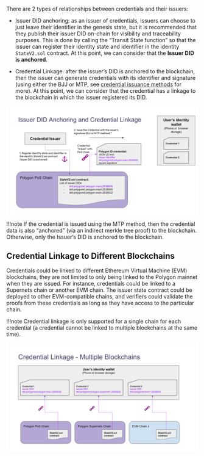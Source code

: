 There are 2 types of relationships between credentials and their issuers:

- Issuer DID anchoring: as an issuer of credentials, issuers can choose to just leave their identifier in the genesis state, but it is recommended that they publish their issuer DID on-chain for visibility and traceability purposes. This is done by calling the “Transit State function” so that the issuer can register their identity state and identifier in the identity `StateV2.sol` contract. At this point, we can consider that the **Issuer DID is anchored**.

- Credential Linkage: after the issuer’s DID is anchored to the blockchain, then the issuer can generate credentials with its identifier and signature (using either the BJJ or MTP, see [credential issuance methods](../issuer/cred-issue-methods.md) for more). At this point, we can consider that the credential has a linkage to the blockchain in which the issuer registered its DID. 

![img](../imgs/anchoring-linkage.png)

!!!note
    If the credential is issued using the MTP method, then the credential data is also “anchored” (via an indirect merkle tree proof) to the blockchain. Otherwise, only the Issuer’s DID is anchored to the blockchain.


## Credential Linkage to Different Blockchains

Credentials could be linked to different Ethereum Virtual Machine (EVM) blockchains, they are not limited to only being linked to the Polygon mainnet when they are issued. For instance, credentials could be linked to a Supernets chain or another EVM chain. The issuer state contract could be deployed to other EVM-compatible chains, and verifiers could validate the proofs from these credentials as long as they have access to the particular chain. 

!!!note
    Credential linkage is only supported for a single chain for each credential (a credential cannot be linked to multiple blockchains at the same time).

![img](../imgs/linkage-multiple.png)
